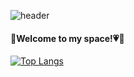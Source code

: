 ![header](https://capsule-render.vercel.app/api?type=waving&color=0:81BEF7,100:2ECCFA&height=180&section=header&text=Hi%20🚣‍♀️🚣‍♀️&fontSize=30&fontColor=585858&fontAlign=85)

<h4>🐰Welcome to my space!💗🥕</h4>



[![Top Langs](https://github-readme-stats.vercel.app/api/top-langs/?username=bomcarrot&layout=compact)](https://github.com/bomcarrot/bomcarrot)

 
